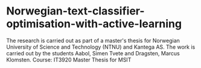 # Norwegian-text-classifier-optimisation-with-active-learning
The research is carried out as part of a master's thesis for Norwegian University of Science and Technology (NTNU) and Kantega AS.  The work is carried out by the students  Aabol, Simen Tvete and Dragsten, Marcus Klomsten. Course: IT3920 Master Thesis for MSIT
